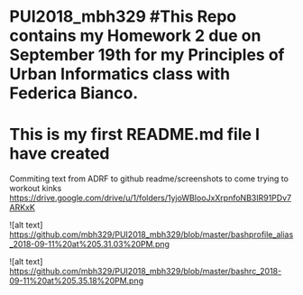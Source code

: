 # PUI2018_mbh329 #This Repo contains my Homework 2 due on September 19th for my Principles of Urban Informatics class with Federica Bianco.
# This is my first README.md file I have created 
Commiting text from ADRF to github readme/screenshots to come
trying to workout kinks
https://drive.google.com/drive/u/1/folders/1yjoWBIooJxXrpnfoNB3IR91PDv7ARKxK


![alt text] https://github.com/mbh329/PUI2018_mbh329/blob/master/bashprofile_alias_2018-09-11%20at%205.31.03%20PM.png

![alt text] https://github.com/mbh329/PUI2018_mbh329/blob/master/bashrc_2018-09-11%20at%205.35.18%20PM.png

